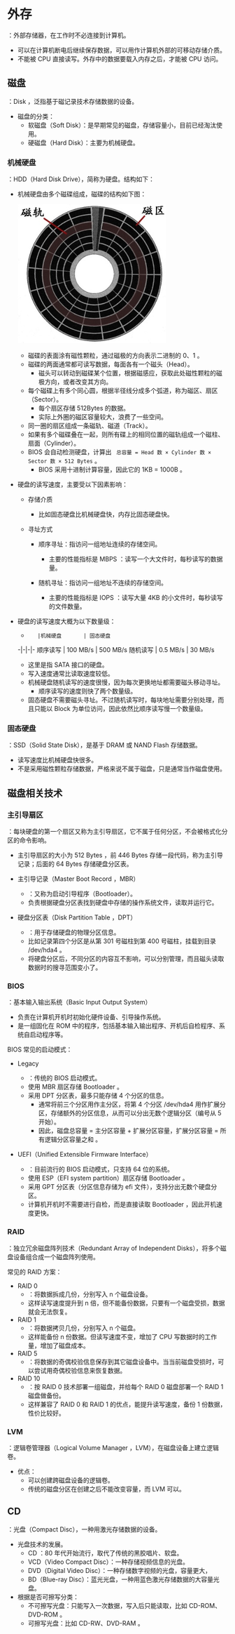 # 外存

：外部存储器，在工作时不必连接到计算机。
- 可以在计算机断电后继续保存数据，可以用作计算机外部的可移动存储介质。
- 不能被 CPU 直接读写。外存中的数据要载入内存之后，才能被 CPU 访问。

## 磁盘

：Disk ，泛指基于磁记录技术存储数据的设备。
- 磁盘的分类：
  - 软磁盘（Soft Disk）：是早期常见的磁盘，存储容量小，目前已经淘汰使用。
  - 硬磁盘（Hard Disk）：主要为机械硬盘。

### 机械硬盘

：HDD（Hard Disk Drive），简称为硬盘。结构如下：

- 机械硬盘由多个磁碟组成，磁碟的结构如下图：

  ![](./disk.jpg)

  - 磁碟的表面涂有磁性颗粒，通过磁极的方向表示二进制的 0、1 。
  - 磁碟的两面通常都可读写数据，每面各有一个磁头（Head）。
    - 磁头可以转动到磁碟某个位置，根据磁感应，获取此处磁性颗粒的磁极方向，或者改变其方向。
  - 每个磁碟上有多个同心圆，根据半径线分成多个弧道，称为磁区、扇区（Sector）。
    - 每个扇区存储 512Bytes 的数据。
    - 实际上外圈的磁区容量较大，浪费了一些空间。
  - 同一圈的扇区组成一条磁轨、磁道（Track）。
  - 如果有多个磁碟叠在一起，则所有碟上的相同位置的磁轨组成一个磁柱、扇面（Cylinder）。
  - BIOS 会自动检测硬盘，计算出 ` 总容量 = Head 数 × Cylinder 数 × Sector 数 × 512 Bytes` 。
    - BIOS 采用十进制计算容量，因此它的 1KB = 1000B 。

- 硬盘的读写速度，主要受以下因素影响：
  - 存储介质
    - 比如固态硬盘比机械硬盘快，内存比固态硬盘快。

  - 寻址方式
    - 顺序寻址：指访问一组地址连续的存储空间。
      - 主要的性能指标是 MBPS ：读写一个大文件时，每秒读写的数据量。

    - 随机寻址：指访问一组地址不连续的存储空间。
      - 主要的性能指标是 IOPS ：读写大量 4KB 的小文件时，每秒读写的文件数量。

- 硬盘的读写速度大概为以下数量级：

  -        |机械硬盘       | 固态硬盘
  -|-|-|-
  顺序读写  | 100 MB/s     | 500 MB/s
  随机读写  | 0.5 MB/s     | 30 MB/s

  - 这里是指 SATA 接口的硬盘。
  - 写入速度通常比读取速度较低。
  - 机械硬盘随机读写的速度很慢，因为每次更换地址都需要磁头移动寻址。
    - 顺序读写的速度则快了两个数量级。
  - 固态硬盘不需要磁头寻址。不过随机读写时，每块地址需要分别处理，而且只能以 Block 为单位访问，因此依然比顺序读写慢一个数量级。

### 固态硬盘

：SSD（Solid State Disk），是基于 DRAM 或 NAND Flash 存储数据。
- 读写速度比机械硬盘快很多。
- 不是采用磁性颗粒存储数据，严格来说不属于磁盘，只是通常当作磁盘使用。

## 磁盘相关技术

### 主引导扇区

：每块硬盘的第一个扇区又称为主引导扇区，它不属于任何分区，不会被格式化分区的命令影响。
- 主引导扇区的大小为 512 Bytes ，前 446 Bytes 存储一段代码，称为主引导记录；后面的 64 Bytes 存储硬盘分区表。

- 主引导记录（Master Boot Record ，MBR）
  - ：又称为启动引导程序（Bootloader）。
  - 负责根据硬盘分区表找到硬盘中存储的操作系统文件，读取并运行它。

- 硬盘分区表（Disk Partition Table ，DPT）
  - ：用于存储硬盘的物理分区信息。
  - 比如记录第四个分区是从第 301 号磁柱到第 400 号磁柱，挂载到目录 /dev/hda4 。
  - 将硬盘分区后，不同分区的内容互不影响，可以分别管理，而且磁头读取数据时的搜寻范围变小了。

### BIOS

：基本输入输出系统（Basic Input Output System）
- 负责在计算机开机时初始化硬件设备、引导操作系统。
- 是一组固化在 ROM 中的程序，包括基本输入输出程序、开机后自检程序、系统自启动程序等。

BIOS 常见的启动模式：
- Legacy
  - ：传统的 BIOS 启动模式。
  - 使用 MBR 扇区存储 Bootloader 。
  - 采用 DPT 分区表，最多只能存储 4 个分区的信息。
    - 通常将前三个分区用作主分区，将第 4 个分区 /dev/hda4 用作扩展分区，存储额外的分区信息，从而可以分出无数个逻辑分区（编号从 5 开始）。
    - 因此，磁盘总容量 = 主分区容量 + 扩展分区容量，扩展分区容量 = 所有逻辑分区容量之和 。

- UEFI（Unified Extensible Firmware Interface）
  - ：目前流行的 BIOS 启动模式，只支持 64 位的系统。
  - 使用 ESP（EFI system partition）扇区存储 Bootloader 。
  - 采用 GPT 分区表（分区信息存储为 efi 文件），支持分出无数个硬盘分区。
  - 计算机开机时不需要进行自检，而是直接读取 Bootloader ，因此开机速度更快。

### RAID

：独立冗余磁盘阵列技术（Redundant Array of Independent Disks），将多个磁盘设备组合成一个磁盘阵列使用。

常见的 RAID 方案：
- RAID 0
  - ：将数据拆成几份，分别写入 n 个磁盘设备。
  - 这样读写速度提升到 n 倍，但不能备份数据，只要有一个磁盘受损，数据就会无法恢复。
- RAID 1
  - ：将数据拷贝几份，分别写入 n 个磁盘。
  - 这样能备份 n 份数据。但读写速度不变，增加了 CPU 写数据时的工作量，增加了磁盘成本。
- RAID 5
  - ：将数据的奇偶校验信息保存到其它磁盘设备中。当当前磁盘受损时，可以尝试用奇偶校验信息来恢复数据。
- RAID 10
  - ：按 RAID 0 技术部署一组磁盘，并给每个 RAID 0 磁盘部署一个 RAID 1 磁盘做备份。
  - 这样兼容了 RAID 0 和 RAID 1 的优点，能提升读写速度，备份 1 份数据，性价比较好。

### LVM

：逻辑卷管理器（Logical Volume Manager ，LVM），在磁盘设备上建立逻辑卷。
- 优点：
  - 可以创建跨磁盘设备的逻辑卷。
  - 传统的磁盘分区在创建之后不能改变容量，而 LVM 可以。

## CD

：光盘（Compact Disc），一种用激光存储数据的设备。
- 光盘技术的发展。
  - CD ：80 年代开始流行，取代了传统的黑胶唱片、软盘。
  - VCD（Video Compact Disc）：一种存储视频信息的光盘。
  - DVD（Digital Video Disc）：一种存储数字视频的光盘，容量更大，
  - BD（Blue-ray Disc）：蓝光光盘，一种用蓝色激光存储数据的大容量光盘。
- 根据是否可擦写分类：
  - 不可擦写光盘：只能写入一次数据，写入后只能读取，比如 CD-ROM、DVD-ROM 。
  - 可擦写光盘：比如 CD-RW、DVD-RAM 。
